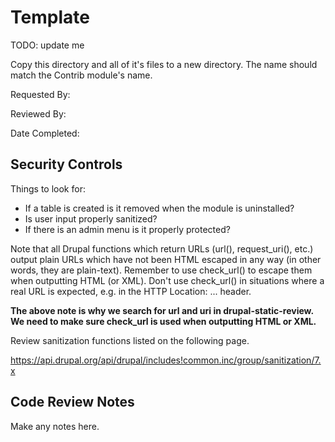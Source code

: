# Template

TODO: update me

Copy this directory and all of it's files to a new directory. The name should
match the Contrib module's name.


Requested By:

Reviewed By:

Date Completed:


## Security Controls

Things to look for:

- If a table is created is it removed when the module is uninstalled?
- Is user input properly sanitized?
- If there is an admin menu is it properly protected?

Note that all Drupal functions which return URLs (url(), request_uri(), etc.)
output plain URLs which have not been HTML escaped in any way (in other words,
they are plain-text). Remember to use check_url() to escape them when
outputting HTML (or XML). Don't use check_url() in situations where a real URL
is expected, e.g. in the HTTP Location: ... header.

**The above note is why we search for url and uri in drupal-static-review. We
need to make sure check_url is used when outputting HTML or XML.**

Review sanitization functions listed on the following page.

https://api.drupal.org/api/drupal/includes!common.inc/group/sanitization/7.x


## Code Review Notes 

Make any notes here.

